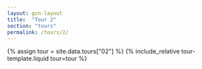 ```yaml
---
layout: gcn-layout
title:  "Tour 2"
section: "tours"
permalink: /tours/2/
---
```


{% assign tour = site.data.tours["02"] %}
{% include_relative tour-template.liquid tour=tour %}
